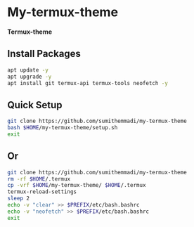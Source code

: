 # My-termux-theme
  <b>Termux-theme</b>
## Install Packages
```bash
apt update -y
apt upgrade -y
apt install git termux-api termux-tools neofetch -y
```
## Quick Setup
```bash
git clone https://github.com/sumithemmadi/my-termux-theme
bash $HOME/my-termux-theme/setup.sh
exit
```
## Or 
```bash
git clone https://github.com/sumithemmadi/my-termux-theme
rm -rf $HOME/.termux
cp -vrf $HOME/my-termux-theme/ $HOME/.termux
termux-reload-settings
sleep 2
echo -v "clear" >> $PREFIX/etc/bash.bashrc
echo -v "neofetch" >> $PREFIX/etc/bash.bashrc
exit
```
